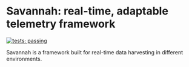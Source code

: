 Savannah: real-time, adaptable telemetry framework
==================================================

[![tests: passing](https://img.shields.io/badge/tests-passing-brightgreen.svg "tests: passing")](https://github.com/Rocamonde/savannah-framework/tree/master/tests)

Savannah is a framework built for real-time data harvesting in different environments.
